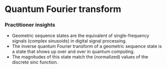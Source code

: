 # Quantum Fourier transform

### Practitioner insights

* Geometric sequence states are the equivalent of single-frequency signals (complex sinusoids) in digital signal processing.
* The inverse quantum Fourier transform of a geometric sequence state is a state that shows up over and over in quantum computing. 
* The magnitudes of this state match the (normalized) values of the discrete sinc function.

